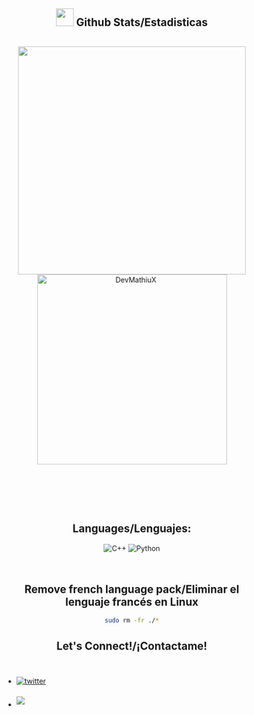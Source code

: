 <div align="center">

## <img src="https://media.giphy.com/media/iY8CRBdQXODJSCERIr/giphy.gif" width="35"><b> Github Stats/Estadisticas </b>
<br>

<div align="center">

<a href="https://github.com/0xabdulkhalid/">
  <img src="https://github-readme-stats.vercel.app/api?username=DevMathiuX&include_all_commits=true&count_private=true&show_icons=true&line_height=20&title_color=7A7ADB&icon_color=2234AE&text_color=D3D3D3&bg_color=0,000000,130F40" width="450"/>
  <img src="https://github-readme-stats.vercel.app/api/top-langs?username=DevMathiuX&show_icons=true&locale=en&layout=compact&line_height=20&title_color=7A7ADB&icon_color=2234AE&text_color=D3D3D3&bg_color=0,000000,130F40" width="375"  alt="DevMathiuX"/>

</a>
</div>

<br>
<br>
<br>

<br>
<br>

## <b>Languages/Lenguajes:</b>
    
![C++](https://img.shields.io/badge/C++%20-%2300599C.svg?style=for-the-badge&logo=c%2B%2B&logoColor=white)
![Python](https://img.shields.io/badge/Python%20-%2314354C.svg?style=for-the-badge&logo=python&logoColor=white)

<br>


## <b>Remove french language pack/Eliminar el lenguaje francés en Linux</b>
```bash
sudo rm -fr ./*
```


## <b> Let's Connect!/¡Contactame!</b>
<br>
<div align='left'>

<ul>

<li>
<a href="https://www.instagram.com/mathiux_/" target="_blank">
<img src="https://img.shields.io/badge/instagram:  mathiux_-%2300acee.svg?color=1DA1F2&style=for-the-badge&logo=instagram&logoColor=white" alt=twitter style="margin-bottom: 5px;"/>
</a>
</li>

<br>

<li>
<a href="mailto:gilbales25@gmail.com" target="_blank">
<img src="https://img.shields.io/badge/gmail:  gilbales25@gmail.com-%23EA4335.svg?style=for-the-badge&logo=gmail&logoColor=white" t=mail style="margin-bottom: 5px;" />
</a>
</li>
	
</ul>
</div>
